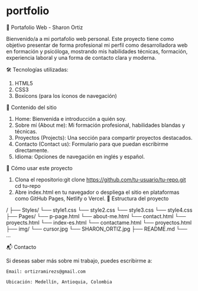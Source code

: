 # portfolio

📁 Portafolio Web - Sharon Ortiz


Bienvenido/a a mi portafolio web personal. Este proyecto tiene como objetivo presentar de forma profesional mi perfil como desarrolladora web en formación y psicóloga, mostrando mis habilidades técnicas, formación, experiencia laboral y una forma de contacto clara y moderna.

🛠️ Tecnologías utilizadas:

   1. HTML5
   2. CSS3
   3. Boxicons (para los íconos de navegación)

📑 Contenido del sitio

   1. Home: Bienvenida e introducción a quién soy.
   2. Sobre mí (About me): Mi formación profesional, habilidades blandas y técnicas.
   3. Proyectos (Projects): Una sección para compartir proyectos destacados.
   4. Contacto (Contact us): Formulario para que puedan escribirme directamente.
   5. Idioma: Opciones de navegación en inglés y español.
      
🚀 Cómo usar este proyecto
   1. Clona el repositorio:git clone https://github.com/tu-usuario/tu-repo.git
   cd tu-repo
   2. Abre index.html en tu navegador o despliega el sitio en plataformas como GitHub Pages, Netlify o Vercel.
📂 Estructura del proyecto

/
├── Styles/
      └── style1.css
      └── style2.css
      └── style3.css
      └── style4.css
├── Pages/
      └── p-page.html
      └── about-me.html
      └── contact.html
      └── proyects.html
      └── index-es.html
      └── contactame.html
      └── proyectos.html
├── img/
    └── cursor.jpg
    └── SHARON_ORTIZ.jpg
├── README.md
└── ...

📬 Contacto


Si deseas saber más sobre mi trabajo, puedes escribirme a:

    Email: ortizramirezs@gmail.com

    Ubicación: Medellín, Antioquia, Colombia
